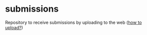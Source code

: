 # submissions
Repository to receive submissions by uploading to the web ([how to upload?](https://help.github.com/articles/adding-a-file-to-a-repository/))
